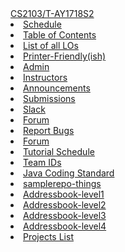 <navbar placement="top" type="inverse">
  <a slot="brand" href="{{baseUrl}}/index.html" title="Home" class="navbar-brand">CS2103/T-AY1718S2</a>
  <li><a href="{{baseUrl}}/index.html">Schedule</a></li>
  
  <dropdown text="Textbook">
    <li><a href="{{baseUrl}}/book/index.html" target="_blank"><span class="glyphicon glyphicon-th-list" aria-hidden="true"></span> Table of Contents</a></li>
    <li><a href="{{baseUrl}}/book/common/outcomes.html" target="_blank"><span class="glyphicon glyphicon-th-list" aria-hidden="true"></span> List of all LOs</a></li>
    <li><a href="{{baseUrl}}/book/common/print.html" target="_blank"><span class="glyphicon glyphicon-print" aria-hidden="true"></span> Printer-Friendly(ish)</a></li>
  </dropdown> 
  
  <li><a href="{{baseUrl}}/admin/index.html">Admin</a></li>
  <li><a href="https://docs.google.com/document/d/e/2PACX-1vQNqBNRmqyfJO2NtmbJiunrHcWMf_N_9JxbPKMi1Q3UZY2RZt9EKeoowZn79CKfhFf0vMKeQNy3jEv5/pub?embed=true">Instructors</a></li>
  <dropdown text="IVLE">
    <li><a href="https://ivle.nus.edu.sg/v1/Announcement/default.aspx?CourseID=3b6f07b7-fd7c-466c-9b0c-ced8cff6778f" target="_blank"><span class="glyphicon glyphicon-bullhorn" aria-hidden="true"></span> Announcements</a></li>
    <li><a href="https://ivle.nus.edu.sg/v1/File/Student/default.aspx?CourseID=3b6f07b7-fd7c-466c-9b0c-ced8cff6778f&WorkbinID=4cee3535-f9b6-43c1-8b88-816ed0a3795d&FolderID=3eb8a383-e710-43af-94dc-89cd9ba234ac" target="_blank"><span class="glyphicon glyphicon-file" aria-hidden="true"></span> Submissions</a></li>
  </dropdown>   
  <dropdown text="Discuss">
    <li><a href="https://nus-cs2103-ay1718s2.slack.com" target="_blank"><span class="glyphicon glyphicon-comment" aria-hidden="true"></span> Slack</a></li>
    <li><a href="https://github.com/nus-cs2103-AY1718S2/forum/issues" target="_blank"><span class="glyphicon glyphicon-question-sign" aria-hidden="true"></span> Forum</a></li>
  </dropdown>    
  <dropdown text="Links">
    <li><a href="https://github.com/nus-cs2103-AY1718S2/website/issues" target="_blank"> <span class="glyphicon glyphicon-thumbs-down" aria-hidden="true"></span> Report Bugs</a></li>
    <li><a href="https://github.com/nus-cs2103-AY1718S2/forum/issues" target="_blank"><span class="glyphicon glyphicon-question-sign" aria-hidden="true"></span> Forum</a></li>
    <li><a href="{{baseUrl}}/schedule/overview/tutorialSchedule.html" target="_blank"><span class="glyphicon glyphicon-calendar" aria-hidden="true"></span> Tutorial Schedule</a></li>
    <li><a href="https://docs.google.com/spreadsheets/d/e/2PACX-1vT-MyLw2vxPkkDN7Lfi9J0PIE2iC3TRPXuhXWMO4xTYu5JXmuCKJLluTlnmMrzpTOFihyacbKq4hBbY/pubhtml" target="_blank"><span class="glyphicon glyphicon-list-alt" aria-hidden="true"></span> Team IDs</a></li>
    <li><a href="https://oss-generic.github.io/process/codingStandards/CodingStandard-Java.html" target="_blank"><span class="glyphicon glyphicon-file" aria-hidden="true"></span> Java Coding Standard</a></li>
    <li><a href="https://github.com/nus-cs2103-AY1718S2/samplerepo-things" target="_blank"><span class="glyphicon glyphicon-compressed" aria-hidden="true"></span> samplerepo-things</a></li>
    <li><a href="https://github.com/nus-cs2103-AY1718S2/addressbook-level1" target="_blank"><span class="glyphicon glyphicon-compressed" aria-hidden="true"></span> Addressbook-level1</a></li>
    <li><a href="https://github.com/nus-cs2103-AY1718S2/addressbook-level2" target="_blank"><span class="glyphicon glyphicon-compressed" aria-hidden="true"></span> Addressbook-level2</a></li>
    <li><a href="https://github.com/nus-cs2103-AY1718S2/addressbook-level3" target="_blank"><span class="glyphicon glyphicon-compressed" aria-hidden="true"></span> Addressbook-level3</a></li>
    <li><a href="https://github.com/nus-cs2103-AY1718S2/addressbook-level4" target="_blank"><span class="glyphicon glyphicon-compressed" aria-hidden="true"></span> Addressbook-level4</a></li>
    <li><a href="{{baseUrl}}/admin/projectList.html" target="_blank"><span class="glyphicon glyphicon-folder-open" aria-hidden="true"></span> Projects List</a></li>
  </dropdown>
</navbar>
